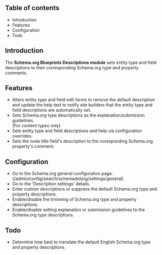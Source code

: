 Table of contents
-----------------

* Introduction
* Features
* Configuration
* Todo


Introduction
------------

The **Schema.org Blueprints Descriptions module** sets entity type and field 
descriptions to their corresponding Schema.org type and property comments.


Features
--------

- Alters entity type and field edit forms to remove the default description and 
  update the help text to notify site builders that the entity type and field
  descriptions are automatically set.
- Sets Schema.org type descriptions as the explanation/submission guidelines.  
  (For content types only)
- Sets entity type and field descriptions and help via configuration overrides.
- Sets the node title field's description to the coresponding
  Schema.org property's comment.


Configuration
-------------

- Go to the Schema.org general configuration page.  
  (/admin/config/search/schemadotorg/settings/general)
- Go to the 'Description settings' details.
- Enter custom descriptions or suppress the default Schema.org type 
  and property descriptions.
- Enable/disable the trimming of Schema.org type and property descriptions.
- Enable/disable setting explanation or submission guidelines to the Schema.org 
  type descriptions.


Todo
----

- Determine how best to translate the default English Schema.org type
  and property descriptions.
